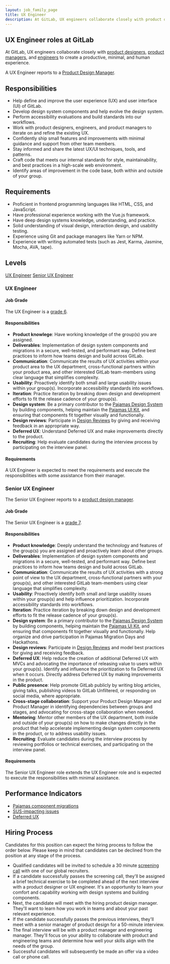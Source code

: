 ```yaml
---
layout: job_family_page
title: UX Engineer
description: At GitLab, UX engineers collaborate closely with product designers, product managers, and engineers. They work on all versions of our product, including open source, enterprise editions, and the GitLab.com service.
---
```


## UX Engineer roles at GitLab

At GitLab, UX engineers collaborate closely with [product designers](/job-families/product/product-designer/), [product managers](/job-families/product/product-manager/), and [engineers](/job-families/engineering/) to create a productive, minimal, and human experience.

A UX Engineer reports to a [Product Design Manager](/job-families/product/product-design-management/#product-design-manager).

## Responsibilities

- Help define and improve the user experience (UX) and user interface (UI) of GitLab.
- Develop design system components and help evolve the design system.
- Perform accessibility evaluations and build standards into our workflows.
- Work with product designers, engineers, and product managers to iterate on and refine the existing UX.
- Confidently ship small features and improvements with minimal guidance and support from other team members.
- Stay informed and share the latest UX/UI techniques, tools, and patterns.
- Craft code that meets our internal standards for style, maintainability, and best practices in a high-scale web environment.
- Identify areas of improvement in the code base, both within and outside of your group.

## Requirements

- Proficient in frontend programming languages like HTML, CSS, and JavaScript.
- Have professional experience working with the Vue.js framework.
- Have deep design systems knowledge, understanding, and practice.
- Solid understanding of visual design, interaction design, and usability testing.
- Experience using Git and package managers like Yarn or NPM.
- Experience with writing automated tests (such as Jest, Karma, Jasmine, Mocha, AVA, tape).

## Levels

[UX Engineer](/job-families/product/ux-engineer/#ux-engineer)
[Senior UX Engineer](/job-families/product/ux-engineer/#senior-ux-engineer)

### UX Engineer

#### Job Grade

The UX Engineer is a [grade 6](/handbook/total-rewards/compensation/compensation-calculator/#gitlab-job-grades).

#### Responsibilities

- **Product knowlege**: Have working knowledge of the group(s) you are assigned.
- **Deliverables**: Implementation of design system components and migrations in a secure, well-tested, and performant way. Define best practices to inform how teams design and build across GitLab.
- **Communication**: Communicate the results of UX activities within your product area to the UX department, cross-functional partners within your product area, and other interested GitLab team-members using clear language that simplifies complexity.
- **Usability**: Proactively identify both small and large usability issues within your group(s). Incorporate accessibility standards into workflows.
- **Iteration**: Practice iteration by breaking down design and development efforts to fit the release cadence of your group(s).
- **Design system**: Be a primary contributor to the [Pajamas Design System](https://design.gitlab.com/) by building components, helping maintain the [Pajamas UI Kit](https://www.figma.com/community/file/781156790581391771/component-library), and ensuring that components fit together visually and functionally.
- **Design reviews**: Participate in [Design Reviews](/handbook/product/ux/product-designer/#design-reviews) by giving and receiving feedback in an appropriate way.
- **Deferred UX**: Understand Deferred UX and make improvements directly to the product.
- **Recruiting**: Help evaluate candidates during the interview process by participating on the interview panel.

#### Requirements

A UX Engineer is expected to meet the requirements and execute the responsibilities with some assistance from their manager.

### Senior UX Engineer

The Senior UX Engineer reports to a [product design manager](/job-families/product/product-design-management/#product-design-manager).

#### Job Grade

The Senior UX Engineer is a [grade 7](/handbook/total-rewards/compensation/compensation-calculator/#gitlab-job-grades).

#### Responsibilities

- **Product knowledge**: Deeply understand the technology and features of the group(s) you are assigned and proactively learn about other groups.
- **Deliverables**: Implementation of design system components and migrations in a secure, well-tested, and performant way. Define best practices to inform how teams design and build across GitLab.
- **Communication**: Communicate the results of UX activities with a strong point of view to the UX department, cross-functional partners with your group(s), and other interested GitLab team-members using clear language that simplifies complexity.
- **Usability**: Proactively identify both small and large usability issues within your group(s) and help influence prioritization. Incorporate accessibility standards into workflows.
- **Iteration**: Practice iteration by breaking down design and development efforts to fit the release cadence of your group(s).
- **Design system**: Be a primary contributor to the [Pajamas Design System](https://design.gitlab.com/) by building components, helping maintain the [Pajamas UI Kit](https://www.figma.com/community/file/781156790581391771/component-library), and ensuring that components fit together visually and functionally. Help organize and drive participation in Pajamas Migration Days and Hackathons.
- **Design reviews**: Participate in [Design Reviews](/handbook/product/ux/product-designer/#design-reviews) and model best practices for giving and receiving feedback.
- **Deferred UX**: Help reduce the creation of additional Deferred UX with MVCs and advocating the importance of releasing value to users within your group(s). Identify and influence the prioritization to fix Deferred UX when it occurs. Directly address Deferred UX by making improvements in the product.
- **Public presence**: Help promote GitLab publicly by writing blog articles, giving talks, publishing videos to GitLab Unfiltered, or responding on social media, where appropriate.
- **Cross-stage collaboration**: Support your Product Design Manager and Product Manager in identifying dependencies between groups and stages, and advocating for cross-stage collaboration when needed.
- **Mentoring**: Mentor other members of the UX department, both inside and outside of your group(s) on how to make changes directly in the product that help accelerate implementing design system components in the product, or to address usability issues.
- **Recruiting**: Evaluate candidates during the interview process by reviewing portfolios or technical exercises, and participating on the interview panel.

#### Requirements

The Senior UX Engineer role extends the UX Engineer role and is expected to execute the responsibilities with minimal assistance.

## Performance Indicators

- [Pajamas component migrations](/handbook/product/ux/performance-indicators/#pajamas-component-migrations)
- [SUS-impacting issues](/handbook/product/ux/performance-indicators/#sus-impacting-issues-openedclosed-each-month)
- [Deferred UX](http://gitlab.com/handbook/product/ux/performance-indicators/#deferred-ux)

## Hiring Process

Candidates for this position can expect the hiring process to follow the order below. Please keep in mind that candidates can be declined from the position at any stage of the process.

- Qualified candidates will be invited to schedule a 30 minute [screening call](/handbook/hiring/interviewing/#screening-call) with one of our global recruiters.
- If a candidate successfully passes the screening call, they'll be assigned a brief technical exercise to be completed ahead of the next interview with a product designer or UX engineer. It's an opportunity to learn your comfort and capability working with design systems and building components.
- Next, the candidate will meet with the hiring product design manager. They'll want to learn how you work in teams and about your past relevant experience.
- If the candidate successfully passes the previous interviews, they'll meet with a senior manager of product design for a 50-minute interview.
- The final interview will be with a product manager and engineering manager. They'll focus on your ability to collaborate with product and engineering teams and determine how well your skills align with the needs of the group.
- Successful candidates will subsequently be made an offer via a video call or phone call.
